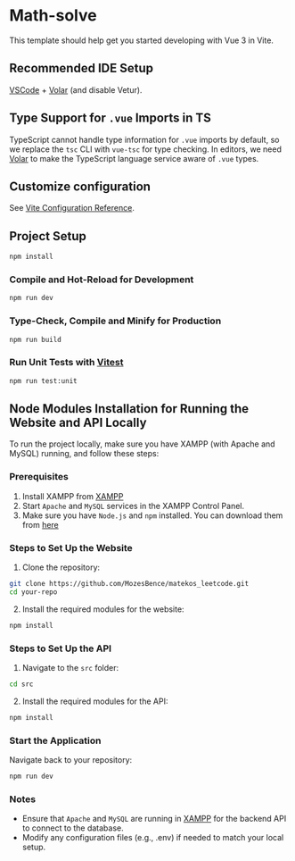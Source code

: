 # Math-solve

This template should help get you started developing with Vue 3 in Vite.

## Recommended IDE Setup

[VSCode](https://code.visualstudio.com/) + [Volar](https://marketplace.visualstudio.com/items?itemName=Vue.volar) (and disable Vetur).

## Type Support for `.vue` Imports in TS

TypeScript cannot handle type information for `.vue` imports by default, so we replace the `tsc` CLI with `vue-tsc` for type checking. In editors, we need [Volar](https://marketplace.visualstudio.com/items?itemName=Vue.volar) to make the TypeScript language service aware of `.vue` types.

## Customize configuration

See [Vite Configuration Reference](https://vite.dev/config/).

## Project Setup

```sh
npm install
```

### Compile and Hot-Reload for Development

```sh
npm run dev
```

### Type-Check, Compile and Minify for Production

```sh
npm run build
```

### Run Unit Tests with [Vitest](https://vitest.dev/)

```sh
npm run test:unit
```

## Node Modules Installation for Running the Website and API Locally
To run the project locally, make sure you have XAMPP (with Apache and MySQL) running, and follow these steps:

### Prerequisites
1. Install XAMPP from [XAMPP](https://www.apachefriends.org)
2. Start `Apache` and `MySQL` services in the XAMPP Control Panel.
3. Make sure you have `Node.js` and `npm` installed. You can download them from [here](https://nodejs.org/en)

### Steps to Set Up the Website

1. Clone the repository:
```sh
git clone https://github.com/MozesBence/matekos_leetcode.git
cd your-repo
```
2. Install the required modules for the website:
```sh
npm install
```

### Steps to Set Up the API

1. Navigate to the `src` folder:
```sh
cd src
```
2. Install the required modules for the API:
```sh
npm install
```

### Start the Application

Navigate back to your repository:
```sh
npm run dev
```
### Notes
- Ensure that `Apache` and `MySQL` are running in [XAMPP](https://www.apachefriends.org) for the backend API to connect to the database.
- Modify any configuration files (e.g., .env) if needed to match your local setup.

